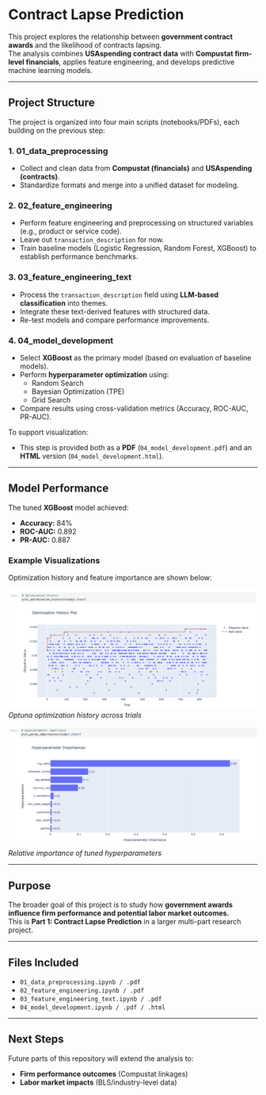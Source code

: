 # Contract Lapse Prediction

This project explores the relationship between **government contract awards** and the likelihood of contracts lapsing.  
The analysis combines **USAspending contract data** with **Compustat firm-level financials**, applies feature engineering, and develops predictive machine learning models.

---

## Project Structure

The project is organized into four main scripts (notebooks/PDFs), each building on the previous step:

### **1. 01_data_preprocessing**
- Collect and clean data from **Compustat (financials)** and **USAspending (contracts)**.  
- Standardize formats and merge into a unified dataset for modeling.

### **2. 02_feature_engineering**
- Perform feature engineering and preprocessing on structured variables (e.g., product or service code).  
- Leave out `transaction_description` for now.  
- Train baseline models (Logistic Regression, Random Forest, XGBoost) to establish performance benchmarks.

### **3. 03_feature_engineering_text**
- Process the `transaction_description` field using **LLM-based classification** into themes.  
- Integrate these text-derived features with structured data.  
- Re-test models and compare performance improvements.

### **4. 04_model_development**
- Select **XGBoost** as the primary model (based on evaluation of baseline models).  
- Perform **hyperparameter optimization** using:
  - Random Search  
  - Bayesian Optimization (TPE)  
  - Grid Search  
- Compare results using cross-validation metrics (Accuracy, ROC-AUC, PR-AUC).  

To support visualization:  
- This step is provided both as a **PDF** (`04_model_development.pdf`) and an **HTML** version (`04_model_development.html`).

---

## Model Performance

The tuned **XGBoost** model achieved:

- **Accuracy:** 84%  
- **ROC-AUC:** 0.892  
- **PR-AUC:** 0.887  

### Example Visualizations

Optimization history and feature importance are shown below:

![Optimization History](assets/optimization_history.png)  
*Optuna optimization history across trials*

![Hyperparameter Importance](assets/hyperparam_importance.png)  
*Relative importance of tuned hyperparameters*

---

## Purpose

The broader goal of this project is to study how **government awards influence firm performance and potential labor market outcomes.**  
This is **Part 1: Contract Lapse Prediction** in a larger multi-part research project.

---

## Files Included
- `01_data_preprocessing.ipynb / .pdf`  
- `02_feature_engineering.ipynb / .pdf`  
- `03_feature_engineering_text.ipynb / .pdf`  
- `04_model_development.ipynb / .pdf / .html`

---

## Next Steps
Future parts of this repository will extend the analysis to:
- **Firm performance outcomes** (Compustat linkages)  
- **Labor market impacts** (BLS/industry-level data) 